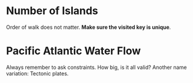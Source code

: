 # Number of Islands
Order of walk does not matter. **Make sure the visited key is unique**.

# Pacific Atlantic Water Flow
Always remember to ask constraints. How big, is it all valid?
Another name variation: Tectonic plates.

